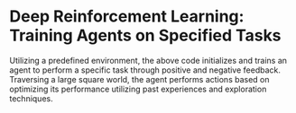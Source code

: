 # Deep Reinforcement Learning: Training Agents on Specified Tasks
Utilizing a predefined environment, the above code initializes and trains an agent to perform a specific task through positive and negative feedback.  Traversing a large square world, the agent performs actions based on optimizing its performance utilizing past experiences and exploration techniques.